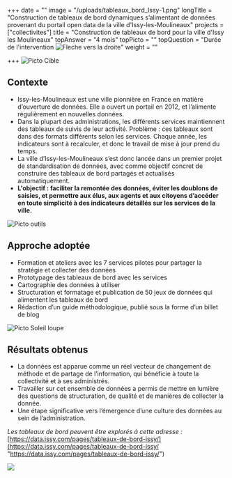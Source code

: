 +++
date = ""
image = "/uploads/tableaux_bord_Issy-1.png"
longTitle = "Construction de tableaux de bord dynamiques s’alimentant de données provenant du portail open data de la ville d'Issy-les-Moulineaux"
projects = ["collectivites"]
title = "Construction de tableaux de bord pour la ville d'Issy les Moulineaux"
topAnswer = "4 mois"
topPicto = ""
topQuestion = "Durée de l'intervention ![Fleche vers la droite](/images/white-dotted-arrow.svg)"
weight = ""

+++
![Picto Cible](/images/target.svg)

## Contexte

* Issy-les-Moulineaux est une ville pionnière en France en matière d’ouverture de données. Elle a ouvert un portail en 2012, et l’alimente régulièrement en nouvelles données.
* Dans la plupart des administrations, les différents services maintiennent des tableaux de suivis de leur activité. Problème : ces tableaux sont dans des formats différents selon les services. Chaque année, les indicateurs sont à recalculer, et donc le travail de mise à jour prend du temps.
* La ville d’Issy-les-Moulineaux s’est donc lancée dans un premier projet de standardisation de données, avec comme objectif concret de construire des tableaux de bord partagés et actualisés automatiquement.
* **L'objectif : faciliter la remontée des données, éviter les doublons de saisies, et permettre aux élus, aux agents et aux citoyens d’accéder en toute simplicité à des indicateurs détaillés sur les services de la ville.**

![Picto outils](/images/tools.svg)

## Approche adoptée

* Formation et ateliers avec les 7 services pilotes pour partager la stratégie et collecter des données
* Prototypage des tableaux de bord avec les services
* Cartographie des données à utiliser
* Structuration et formatage et publication de 50 jeux de données qui alimentent les tableaux de bord
* Rédaction d’un guide méthodologique, publié sous la forme d’un billet de blog

![Picto Soleil loupe](/images/search-sun.svg)

## Résultats obtenus

* La données est apparue comme un réel vecteur de changement de méthode et de partage de l’information, qui bénéficie à toute la collectivité et à ses administrés.
* Travailler sur cet ensemble de données a permis de mettre en lumière des questions de structuration, de qualité et de manières de collecter la donnée.
* Une étape significative vers l’émergence d’une culture des données au sein de l’administration.

_Les tableaux de bord peuvent être explorés à cette adresse :_ [https://data.issy.com/pages/tableaux-de-bord-issy/](https://data.issy.com/pages/tableaux-de-bord-issy/ "https://data.issy.com/pages/tableaux-de-bord-issy/")

![](/uploads/issy_tableaudebord.png)